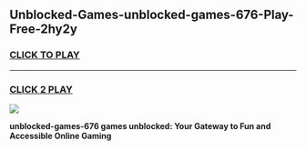 
## Unblocked-Games-unblocked-games-676-Play-Free-2hy2y
<h3>
<a href="https://premium76.site?title=unblocked-games-676&ref=09A">CLICK TO PLAY</a></h3>
<hr>

<h3>
<a href="https://premium76.site?title=unblocked-games-676&ref=09A">CLICK 2 PLAY</a>
  
</h3>

<a href="https://premium76.site?title=unblocked-games-676&ref=09A"><img src="https://clearcache.store/games.png"></a>


**unblocked-games-676 games unblocked: Your Gateway to Fun and Accessible Online Gaming**
